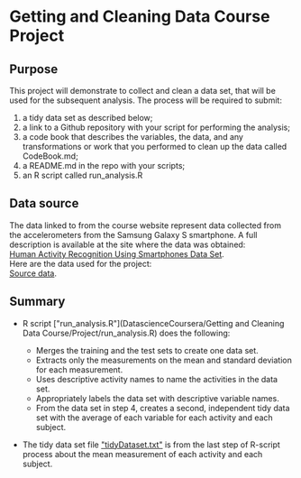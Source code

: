 # Getting and Cleaning Data Course Project

## Purpose
This project will demonstrate to collect and clean a data set, that will be used for the subsequent analysis. The process will be required to submit:
1. a tidy data set as described below;
2. a link to a Github repository with your script for performing the analysis;
3. a code book that describes the variables, the data, and any transformations or work that you performed to clean up the data called CodeBook.md;
4. a README.md in the repo with your scripts;
5. an R script called run_analysis.R

## Data source
The data linked to from the course website represent data collected from the accelerometers from the Samsung Galaxy S smartphone. A full description is available at the site where the data was obtained:\
[Human Activity Recognition Using Smartphones Data Set](http://archive.ics.uci.edu/ml/datasets/Human+Activity+Recognition+Using+Smartphones).\
Here are the data used for the project:\
[Source data](https://d396qusza40orc.cloudfront.net/getdata%2Fprojectfiles%2FUCI%20HAR%20Dataset.zip).

## Summary
* R script ["run_analysis.R"](DatascienceCoursera/Getting and Cleaning Data Course/Project/run_analysis.R) does the following:
  + Merges the training and the test sets to create one data set.
  + Extracts only the measurements on the mean and standard deviation for each measurement.
  + Uses descriptive activity names to name the activities in the data set.
  + Appropriately labels the data set with descriptive variable names.
  + From the data set in step 4, creates a second, independent tidy data set with the average of each variable for each activity and each subject.
  
* The tidy data set file ["tidyDataset.txt"](https://github.com/kickccat/DatascienceCoursera/blob/master/Getting%20and%20Cleaning%20Data%20Course%20Project/tidyDataset.txt) is from the last step of R-script process about the mean measurement of each activity and each subject.
